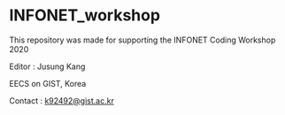 # INFONET_workshop

This repository was made for supporting the INFONET Coding Workshop 2020

Editor : Jusung Kang

EECS on GIST, Korea

Contact : k92492@gist.ac.kr
